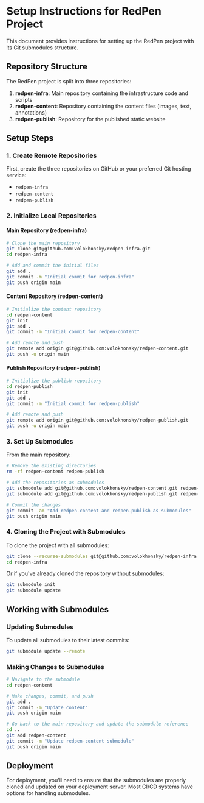 # Setup Instructions for RedPen Project

This document provides instructions for setting up the RedPen project with its Git submodules structure.

## Repository Structure

The RedPen project is split into three repositories:

1. **redpen-infra**: Main repository containing the infrastructure code and scripts
2. **redpen-content**: Repository containing the content files (images, text, annotations)
3. **redpen-publish**: Repository for the published static website

## Setup Steps

### 1. Create Remote Repositories

First, create the three repositories on GitHub or your preferred Git hosting service:

- `redpen-infra`
- `redpen-content`
- `redpen-publish`

### 2. Initialize Local Repositories

#### Main Repository (redpen-infra)

```bash
# Clone the main repository
git clone git@github.com:volokhonsky/redpen-infra.git
cd redpen-infra

# Add and commit the initial files
git add .
git commit -m "Initial commit for redpen-infra"
git push origin main
```

#### Content Repository (redpen-content)

```bash
# Initialize the content repository
cd redpen-content
git init
git add .
git commit -m "Initial commit for redpen-content"

# Add remote and push
git remote add origin git@github.com:volokhonsky/redpen-content.git
git push -u origin main
```

#### Publish Repository (redpen-publish)

```bash
# Initialize the publish repository
cd redpen-publish
git init
git add .
git commit -m "Initial commit for redpen-publish"

# Add remote and push
git remote add origin git@github.com:volokhonsky/redpen-publish.git
git push -u origin main
```

### 3. Set Up Submodules

From the main repository:

```bash
# Remove the existing directories
rm -rf redpen-content redpen-publish

# Add the repositories as submodules
git submodule add git@github.com:volokhonsky/redpen-content.git redpen-content
git submodule add git@github.com:volokhonsky/redpen-publish.git redpen-publish

# Commit the changes
git commit -am "Add redpen-content and redpen-publish as submodules"
git push origin main
```

### 4. Cloning the Project with Submodules

To clone the project with all submodules:

```bash
git clone --recurse-submodules git@github.com:volokhonsky/redpen-infra.git
cd redpen-infra
```

Or if you've already cloned the repository without submodules:

```bash
git submodule init
git submodule update
```

## Working with Submodules

### Updating Submodules

To update all submodules to their latest commits:

```bash
git submodule update --remote
```

### Making Changes to Submodules

```bash
# Navigate to the submodule
cd redpen-content

# Make changes, commit, and push
git add .
git commit -m "Update content"
git push origin main

# Go back to the main repository and update the submodule reference
cd ..
git add redpen-content
git commit -m "Update redpen-content submodule"
git push origin main
```

## Deployment

For deployment, you'll need to ensure that the submodules are properly cloned and updated on your deployment server. Most CI/CD systems have options for handling submodules.
